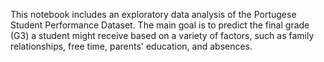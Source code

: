 This notebook includes an exploratory data analysis of the Portugese Student Performance Dataset. 
The main goal is to predict the final grade (G3) a student might receive based on a variety of factors, such as family relationships, free time, parents' education, and absences.
